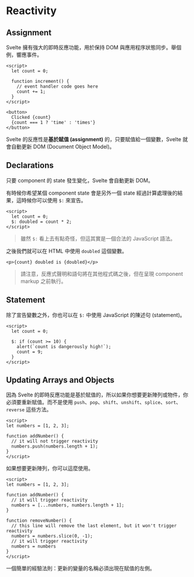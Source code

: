 # Reactivity

## Assignment

Svelte 擁有強大的即時反應功能，用於保持 DOM 與應用程序狀態同步。舉個例，響應事件。

```svelte
<script>
  let count = 0;

  function increment() {
    // event handler code goes here
    count += 1;
  }
</script>

<button>
  Clicked {count}
  {count === 1 ? 'time' : 'times'}
</button>
```

Svelte 的反應性是**基於賦值 (assignment)** 的，只要賦值給一個變數，Svelte 就會自動更新 DOM (Document Object Model)。

## Declarations

只要 component 的 state 發生變化，Svelte 會自動更新 DOM。

有時候你希望某個 component state 會是另外一個 state 經過計算處理後的結果，這時候你可以使用 `$:` 來宣告。

```svelte
<script>
  let count = 0;
  $: doubled = count * 2;
</script>
```

> 雖然 `$:` 看上去有點奇怪，但這其實是一個合法的 JavaScript 語法。

之後我們就可以在 HTML 中使用 `doubled` 這個變數。

```svelte
<p>{count} doubled is {doubled}</p>
```

> 請注意，反應式聲明和語句將在其他程式碼之後，但在呈現 component markup 之前執行。

## Statement

除了宣告變數之外，你也可以在 `$:` 中使用 JavaScript 的陳述句 (statement)。

```svelte
<script>
  let count = 0;

  $: if (count >= 10) {
    alert(`count is dangerously high!`);
    count = 9;
  }
</script>
```

## Updating Arrays and Objects

因為 Svelte 的即時反應功能是基於賦值的，所以如果你想要更新陣列或物件，你必須要重新賦值。而不是使用 `push`、`pop`、`shift`、`unshift`、`splice`、`sort`、`reverse` 這些方法。

```svelte
<script>
let numbers = [1, 2, 3];

function addNumber() {
  // it will not trigger reactivity
  numbers.push(numbers.length + 1);
}
</script>
```

如果想要更新陣列，你可以這麼使用。

```svelte
<script>
let numbers = [1, 2, 3];

function addNumber() {
  // it will trigger reactivity
  numbers = [...numbers, numbers.length + 1];
}

function removeNumber() {
  // this line will remove the last element, but it won't trigger reactivity
  numbers = numbers.slice(0, -1);
  // it will trigger reactivity
  numbers = numbers
}
</script>
```

一個簡單的經驗法則：更新的變量的名稱必須出現在賦值的左側。
